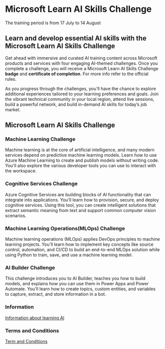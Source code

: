 # Microsoft Learn AI Skills Challenge

The training period is from 17 July to 14 August

## Learn and develop essential AI skills with the Microsoft Learn AI Skills Challenge

Get ahead with immersive and curated AI training content across Microsoft products and services with four engaging AI-themed challenges. Once you complete a challenge, you will receive a Microsoft Learn AI Skills Challenge **badge** and **certificate of completion**. For more info refer to the official rules.

As you progress through the challenges, you'll have the chance to explore additional experiences tailored to your learning preferences and goals. Join the vibrant technical community in your local region, attend live sessions, build a powerful network, and build in-demand AI skills for today’s job market.

## Microsoft Learn AI Skills Challenge 

### Machine Learning Challenge

Machine learning is at the core of artificial intelligence, and many modern services depend on predictive machine learning models. Learn how to use Azure Machine Learning to create and publish models without writing code. You'll also explore the various developer tools you can use to interact with the workspace.

### Cognitive Services Challenge

Azure Cognitive Services are building blocks of AI functionality that can integrate into applications. You'll learn how to provision, secure, and deploy cognitive services. Using this tool, you can create intelligent solutions that extract semantic meaning from text and support common computer vision scenarios.

### Machine Learning Operations(MLOps) Challenge

Machine learning operations (MLOps) applies DevOps principles to machine learning projects. You'll learn how to implement key concepts like source control, automation, and CI/CD to build an end-to-end MLOps solution while using Python to train, save, and use a machine learning model.

### AI Builder Challenge

This challenge introduces you to AI Builder, teaches you how to build models, and explains how you can use them in Power Apps and Power Automate. You'll learn how to create topics, custom entities, and variables to capture, extract, and store information in a bot.

### Information

<a href = "https://www.microsoft.com/en-US/cloudskillschallenge/ai/registration/2023?ocid=aisc23_CSC_experiences_nge" alt="Microsoft Learn AI Challenge" target="_blank">Information about learning AI</a>

### Terms and Conditions

<a href = "https://www.microsoft.com/en-US/cloudskillschallenge/ai/officialrules/2023" alt="terms">Term and Conditions</a>
